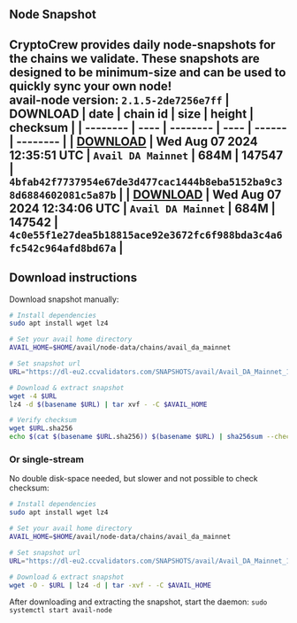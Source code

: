 ## Node Snapshot
CryptoCrew provides daily node-snapshots for the chains we validate. These snapshots are designed to be minimum-size and can be used to quickly sync your own node!  
avail-node version: `2.1.5-2de7256e7ff`
| DOWNLOAD | date | chain id | size | height | checksum |
| -------- | ---- | -------- | ---- | ------ | -------- |
| **[DOWNLOAD](https://dl-eu2.ccvalidators.com/SNAPSHOTS/avail/Avail_DA_Mainnet_147547.tar.lz4)** | Wed Aug 07 2024 12:35:51 UTC | `Avail DA Mainnet` | 684M | 147547 | `4bfab42f7737954e67de3d477cac1444b8eba5152ba9c38d6884602081c5a87b` |
| **[DOWNLOAD](https://dl-eu2.ccvalidators.com/SNAPSHOTS/avail/Avail_DA_Mainnet_147542.tar.lz4)** | Wed Aug 07 2024 12:34:06 UTC | `Avail DA Mainnet` | 684M | 147542 | `4c0e55f1e27dea5b18815ace92e3672fc6f988bda3c4a6fc542c964afd8bd67a` |
---

## Download instructions
Download snapshot manually:
```sh
# Install dependencies
sudo apt install wget lz4

# Set your avail home directory
AVAIL_HOME=$HOME/avail/node-data/chains/avail_da_mainnet

# Set snapshot url
URL="https://dl-eu2.ccvalidators.com/SNAPSHOTS/avail/Avail_DA_Mainnet_147547.tar.lz4"

# Download & extract snapshot
wget -4 $URL
lz4 -d $(basename $URL) | tar xvf - -C $AVAIL_HOME

# Verify checksum
wget $URL.sha256
echo $(cat $(basename $URL.sha256)) $(basename $URL) | sha256sum --check
```

### Or single-stream
No double disk-space needed, but slower and not possible to check checksum:
```sh
# Install dependencies
sudo apt install wget lz4

# Set your avail home directory
AVAIL_HOME=$HOME/avail/node-data/chains/avail_da_mainnet

# Set snapshot url
URL="https://dl-eu2.ccvalidators.com/SNAPSHOTS/avail/Avail_DA_Mainnet_147547.tar.lz4"

# Download & extract snapshot
wget -O - $URL | lz4 -d | tar -xvf - -C $AVAIL_HOME
```

After downloading and extracting the snapshot, start the daemon: `sudo systemctl start avail-node`
